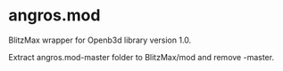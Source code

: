 angros.mod
==========

BlitzMax wrapper for Openb3d library version 1.0.

Extract angros.mod-master folder to BlitzMax/mod and remove -master.

